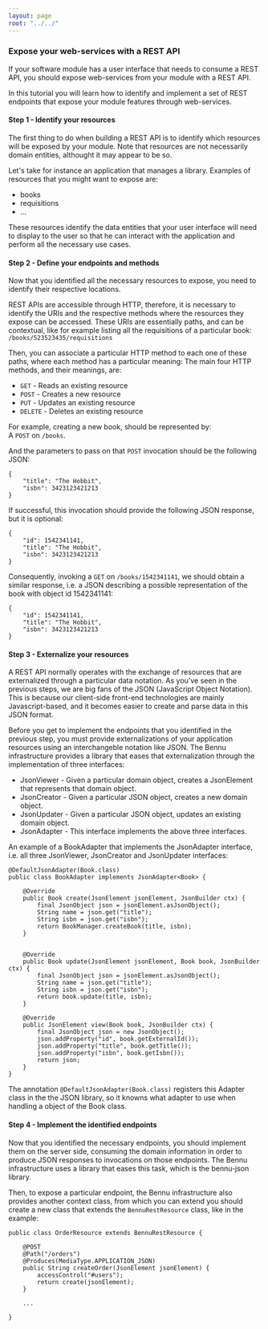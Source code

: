 ```yaml
---
layout: page
root: "../../"
---
```


### Expose your web-services with a REST API

If your software module has a user interface that needs to consume a REST API, you should expose web-services from your module with a REST API.

In this tutorial you will learn how to identify and implement a set of REST endpoints that expose your module features through web-services.

#### Step 1 - Identify your resources

The first thing to do when building a REST API is to identify which resources will be exposed by your module. Note that resources are not necessarily
domain entities, althought it may appear to be so.

Let's take for instance an application that manages a library. Examples of resources that you might want to expose are:
* books   
* requisitions   
* ...

These resources identify the data entities that your user interface will need to display to the user so that he can interact with the application and perform all the necessary use cases.

#### Step 2 - Define your endpoints and methods

Now that you identified all the necessary resources to expose, you need to identify their respective locations.

REST APIs are accessible through HTTP, therefore, it is necessary to identify the URIs and the respective methods where the resources they expose can be accessed. These URIs are essentially paths, and can be contextual, like for example listing all the requisitions of a particular book:
```/books/523523435/requisitions```

Then, you can associate a particular HTTP method to each one of these paths, where each method has a particular meaning:
The main four HTTP methods, and their meanings, are:
* ```GET``` - Reads an existing resource
* ```POST``` - Creates a new resource
* ```PUT``` - Updates an existing resource
* ```DELETE``` - Deletes an existing resource

For example, creating a new book, should be represented by:   
A ```POST``` on ```/books```.

And the parameters to pass on that ```POST``` invocation should be the following JSON:

	{
		"title": "The Hobbit",
		"isbn": 3423123421213
	}

If successful, this invocation should provide the following JSON response, but it is optional:
	
	{
		"id": 1542341141,
		"title": "The Hobbit",
		"isbn": 3423123421213
	}


Consequently, invoking a ```GET``` on ```/books/1542341141```, we should obtain a similar response, i.e. a JSON describing a possible representation of the book with object id 1542341141:
	
	{
		"id": 1542341141,
		"title": "The Hobbit",
		"isbn": 3423123421213
	}


#### Step 3 - Externalize your resources

A REST API normally operates with the exchange of resources that are externalized through a particular data notation. As you've seen in the previous steps, we are big fans of the JSON (JavaScript Object Notation). This is because our client-side front-end technologies are mainly Javascript-based, and it becomes easier to create and parse data in this JSON format.

Before you get to implement the endpoints that you identified in the previous step, you must provide externalizations of your application resources using an interchangeble notation like JSON. The Bennu infrastructure provides a library that eases that externalization through the implementation of three interfaces:
* JsonViewer - Given a particular domain object, creates a JsonElement that represents that domain object.
* JsonCreator - Given a particular JSON object, creates a new domain object.
* JsonUpdater - Given a particular JSON object, updates an existing domain object.
* JsonAdapter - This interface implements the above three interfaces.

An example of a BookAdapter that implements the JsonAdapter interface, i.e. all three JsonViewer, JsonCreator and JsonUpdater interfaces:

	@DefaultJsonAdapter(Book.class)
	public class BookAdapter implements JsonAdapter<Book> {

		@Override
		public Book create(JsonElement jsonElement, JsonBuilder ctx) {
			final JsonObject json = jsonElement.asJsonObject();
			String name = json.get("title");
			String isbn = json.get("isbn");
			return BookManager.createBook(title, isbn);
		}

	
		@Override
		public Book update(JsonElement jsonElement, Book book, JsonBuilder ctx) {
			final JsonObject json = jsonElement.asJsonObject();
			String name = json.get("title");
			String isbn = json.get("isbn");
			return book.update(title, isbn);
		}
 		
		@Override
		public JsonElement view(Book book, JsonBuilder ctx) {
			final JsonObject json = new JsonObject();
			json.addProperty("id", book.getExternalId());
			json.addProperty("title", book.getTitle());
			json.addProperty("isbn", book.getIsbn());
			return json;
		}
	}

The annotation ```@DefaultJsonAdapter(Book.class)``` registers this Adapter class in the the JSON library, so it knowns what adapter to use when handling a object of the Book class.

#### Step 4 - Implement the identified endpoints

Now that you identified the necessary endpoints, you should implement them on the server side, consuming the domain information in order to produce JSON responses to invocations on those endpoints. The Bennu infrastructure uses a library that eases this task, which is the bennu-json library.

Then, to expose a particular endpoint, the Bennu infrastructure also provides another context class, from which you can extend you should create a new class that extends the ```BennuRestResource``` class, like in the example:

	
	public class OrderResource extends BennuRestResource {

		@POST
		@Path("/orders")
		@Produces(MediaType.APPLICATION_JSON)
		public String createOrder(JsonElement jsonElement) {
			accessControl("#users");
			return create(jsonElement);
		}

		...

	}









[Semantic Versioning]: http://semver.org/